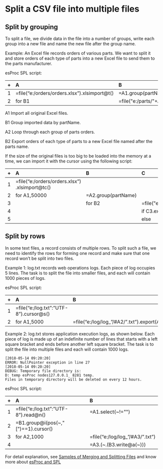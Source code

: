 # Split a CSV file into multiple files

## Split by grouping

To split a file, we divide data in the file into a number of groups, write each group into a new file and name the new file after the group name.

Example: An Excel file records orders of various parts. We want to split it and store orders of each type of parts into a new Excel file to send them to the parts manufacturer.

esProc SPL script:

|+|A|B|
|:-|:-|:-|
|1|=file(“e:/orders/orders.xlsx”).xlsimport@t()|=A1.group(partName)|
|2|for B1|=file("e:/parts/"+A2(1).partName+”.xlsx”).xlsexport@t(A2)|

A1 Import all original Excel files.

B1 Group imported data by partName.

A2 Loop through each group of parts orders.

B2 Export orders of each type of parts to a new Excel file named after the parts name.


If the size of the original files is too big to be loaded into the memory at a time, we can import it with the cursor using the following script:

|+|A|B|C|D|
|:-|:-|:-|:-|:-|
|1|=file(“e:/orders/orders.xlsx”)<br>.xlsimport@tc()|　|　|　|
|2|for A1,50000|=A2.group(partName)|　|　|
|3|　|for B2|=file("e:/parts/"+B3(1).partName+”.xlsx”)|　|
|4|　|　|if C3.exists()|=C3.xlsexport@a(B3)|
|5|　|　|else|=C3.xlsexport@t(B3)|



## Split by rows

In some text files, a record consists of multiple rows. To split such a file, we need to identify the rows for forming one record and make sure that one record won’t be split into two files.

Example 1: log.txt records web operations logs. Each piece of log occupies 5 lines. The task is to split the file into smaller files, and each will contain 1000 pieces of logs.

esProc SPL script:

|+|A|B|
|:-|:-|:-|
|1|=file(“e:/log.txt”:”UTF-8”).cursor@s()|　|
|2|for A1,5000|=file(“e:/log/log_”/#A2/”.txt”).export(A2)|

Example 2: log.txt stores application execution logs, as shown below. Each piece of log is made up of an indefinite number of lines that starts with a left square bracket and ends before another left square bracket. The task is to split the file into multiple files and each will contain 1000 logs.

```
[2018-05-14 09:20:20]
ERROR: NullPointer exception in line 27
[2018-05-14 09:20:20]
DEBUG: Temporary file directory is:
D: temp esProc nodes127.0.0.1_ 8281 temp.
Files in temporary directory will be deleted on every 12 hours.
```
esProc SPL script:

|+|A|B|
|:-|:-|:-|
|1|=file(“e:/log.txt”:”UTF-8”).read@n()|=A1.select(\~!="")|
|2|=B1.group@i(pos(\~,"\[")==1).cursor()|　|
|3|for A2,1000|=file(“e:/log/log_”/#A3/”.txt”)|
|4|　|=A3.(\~.(B3.write@a(\~)))|

For detail explanation, see [Samples of Merging and Splitting Files](http://c.raqsoft.com/article/1600309450633) and know more about [esProc and SPL](http://www.raqsoft.com/p/script-over-csv-xls)






